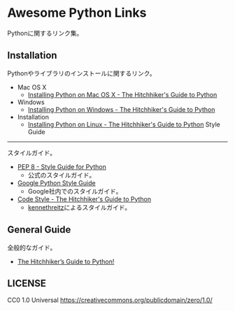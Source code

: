Awesome Python Links
======================
Pythonに関するリンク集。


Installation
------------
Pythonやライブラリのインストールに関するリンク。
* Mac OS X
    * [Installing Python on Mac OS X - The Hitchhiker's Guide to Python](http://docs.python-guide.org/en/latest/starting/install/osx/)
* Windows
    * [Installing Python on Windows - The Hitchhiker's Guide to Python](http://docs.python-guide.org/en/latest/starting/install/win/)
* Installation
    * [Installing Python on Linux - The Hitchhiker's Guide to Python](http://docs.python-guide.org/en/latest/starting/install/linux/)
Style Guide
-----------
スタイルガイド。
* [PEP 8 - Style Guide for Python](https://www.python.org/dev/peps/pep-0008/)
    * 公式のスタイルガイド。
* [Google Python Style Guide](https://google-styleguide.googlecode.com/svn/trunk/pyguide.html)
    * Google社内でのスタイルガイド。
* [Code Style - The Hitchhiker's Guide to Python](http://docs.python-guide.org/en/latest/writing/style/)
    * [kennethreitz](https://github.com/kennethreitz)によるスタイルガイド。


General Guide
-------------
全般的なガイド。
* [The Hitchhiker’s Guide to Python!](http://docs.python-guide.org/en/latest/)


LICENSE
-------
CC0 1.0 Universal
https://creativecommons.org/publicdomain/zero/1.0/


